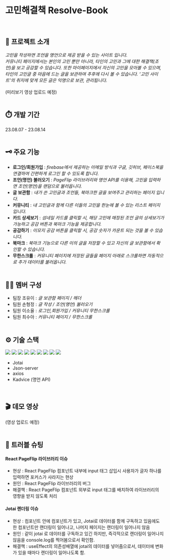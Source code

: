 # 고민해결책 Resolve-Book
<br>

## 📓 프로젝트 소개

*고민을 작성하면 조언을 명언으로 제공 받을 수 있는 사이트 입니다. <br>커뮤니티 페이지에서는 본인의 고민 뿐만 아니라, 타인의 고민과 그에 대한 해결책(조언)을 보고 공감할 수 있습니다. 또한 마이페이지에서 자신의 고민을 모아볼 수 있으며, 타인의 고민글 중 마음에 드는 글을 보관하여 추후에 다시 볼 수 있습니다. ‘고민 사이트’의 취지에 맞게 모든 글은 익명으로 보관, 관리됩니다.*
<br>
<br>
(미리보기 영상 업로드 예정)
<br>
<br>

## ⏱️ 개발 기간

23.08.07 - 23.08.14
<br>
<br>

## 🗝️ 주요 기능

- **로그인/회원가입** : *firebase에서 제공하는 이메일 방식과 구글, 깃허브, 페이스북을 연결하여 간편하게 로그인 할 수 있도록 합니다.*
- **조언(명언) 불러오기** : *PageFlip 라이브러리와 명언 API를 이용해, 고민을 입력하면 조언(명언)을 랜덤으로 불러옵니다.*
- **글 보관함** : *내가 쓴 고민글과 조언들, 북마크한 글을 보여주고 관리하는 페이지 입니다.*
- **커뮤니티** : *내 고민글과 함께 다른 이들의 고민을 한눈에 볼 수 있는 리스트 페이지입니다.*
- **카드 상세보기** : *섬네일 카드를 클릭할 시, 해당 고민에 매칭된 조언 글의 상세보기가 가능하고 공감 버튼과 북마크 기능을 제공합니다.*
- **공감하기** : *이모지 공감 버튼을 클릭할 시, 공감 숫자가 카운트 되는 것을 볼 수 있습니다.*
- **북마크** : *북마크 기능으로 다른 이의 글을 저장할 수 있고 자신의 글 보관함에서 확인할 수 있습니다.*
- **무한스크롤** : *커뮤니티 페이지에 저장된 글들을 페이지 아래로 스크롤하면 자동적으로 추가 데이터를 불러옵니다.*
  <br>
  <br>

## 🤼‍♀️ 멤버 구성

- 팀장 조유이 : *글 보관함 페이지 / 헤더* 
- 팀원 손형정 : *글 작성 / 조언(명언) 불러오기*
- 팀원 이소율 : *로그인,회원가입 / 커뮤니티 무한스크롤*
- 팀원 최수아 : *커뮤니티 페이지 / 무한스크롤*
  <br>
  <br>

## ⚙️ 기술 스택

<img src="https://img.shields.io/badge/react-61DAFB?style=for-the-badge&logo=react&logoColor=black"> <img src="https://img.shields.io/badge/javascript-F7DF1E?style=for-the-badge&logo=javascript&logoColor=black"> <img src="https://img.shields.io/badge/react query-FF4154?style=for-the-badge&logo=reactquery&logoColor=white"> <img src="https://img.shields.io/badge/firebase-FFCA28?style=for-the-badge&logo=firebase&logoColor=white"> <img src="https://img.shields.io/badge/MUI-007FFF?style=for-the-badge&logo=MUI&logoColor=white"> <img src="https://img.shields.io/badge/css-1572B6?style=for-the-badge&logo=css3&logoColor=white"> <img src="https://img.shields.io/badge/styled components-DB7093?style=for-the-badge&logo=styled components&logoColor=white"> <img src="https://img.shields.io/badge/git-F05032?style=for-the-badge&logo=git&logoColor=white"> <img src="https://img.shields.io/badge/github-181717?style=for-the-badge&logo=github&logoColor=white">
<br>
- Jotai
- Json-server
- axios
- Kadvice (명언 API)
<br>

## 🎬 데모 영상

(영상 업로드 예정)
<br>
<br>

## 🥊 트러블 슈팅

#### React PageFlip 라이브러리 이슈

- 현상 : React PageFlip 컴포넌트 내부에 input 태그 삽입시 사용자가 글자 하나를 입력하면 포커스가 사라지는 현상
- 원인 : React PageFlip 라이브러리의 버그
- 해결책 : React PageFlip 컴포넌트 외부로 input 태그를 배치하여 라이브러리의 영향을 받지 않도록 처리

#### Jotai 렌더링 이슈

- 현상 : 컴포넌트 안에 컴포넌트가 있고, Jotai로 데이터를 함께 구독하고 있음에도 한 컴포넌트만 랜더링이 일어나고, 나머지 페이지는 랜더링이 일어나지 않음
- 원인 : 같이 jotai 로 데이터를 구독하고 있긴 하지만, 즉각적으로 랜더링이 일어나지 않음을 console.log를 찍어봄으로서 확인함.
- 해결책 : useEffect의 의존성배열에 jotai의 데이터를 넣어줌으로서, 데이터에 변화가 있을 때마다 랜더링이 일어나도록 함.

